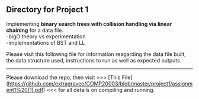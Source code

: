 <h2>Directory for Project 1</h2>

Implementing <b>binary search trees with collision handling via linear chaining</b> for a data file.<br>
-bigO theory vs experimentation <br>
-implementations of BST and LL<br> 

Please visit this following file for information reagarding the data file built, the data structure used, instructions to run as well as expected outputs.

<hr>

Please download the repo, then visit >>> [This File] (https://github.com/extragravee/COMP20003/blob/master/project1/assignment1%20(1).pdf) <<< for all details on compiling and running.


